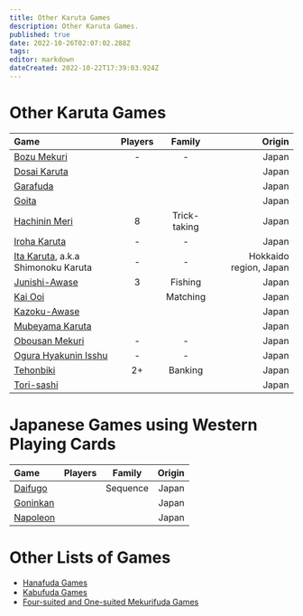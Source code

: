 ```yaml
---
title: Other Karuta Games
description: Other Karuta Games.
published: true
date: 2022-10-26T02:07:02.288Z
tags: 
editor: markdown
dateCreated: 2022-10-22T17:39:03.924Z
---
```


# Other Karuta Games
|Game|Players|Family|Origin|
|:---|:---:|:---:|---:|
|[Bozu Mekuri](/en/uta-garuta/ogura-hyakunin-isshu/bozu-mekuri)|-|-|Japan|
|[Dosai Karuta](/en/dosai-karuta)|||Japan|
|[Garafuda](/en/garafuda)|||Japan|
|[Goita](/en/goita)|||Japan|
|[Hachinin Meri](/en/karuta/unsun/hachi-nin-meri)|8|Trick-taking|Japan|
|[Iroha Karuta](/en/iroha)|-|-|Japan|
|[Ita Karuta](/en/uta-garuta/ogura-hyakunin-isshu/ita-karuta), a.k.a Shimonoku Karuta|-|-|Hokkaido region, Japan|
|[Junishi-Awase](/en/junishi-awase)|3|Fishing|Japan|
|[Kai Ooi](/en/kai-ooi)||Matching|Japan|
|[Kazoku-Awase](/en/kazoku-awase)|||Japan|
|[Mubeyama Karuta](/en/uta-garuta/ogura-hyakunin-isshu/mubeyama-karuta)|||Japan|
|[Obousan Mekuri](/en/uta-garuta/ogura-hyakunin-isshu/obousan-mekuri)|-|-|Japan|
|[Ogura Hyakunin Isshu](/en/uta-garuta/ogura-hyakunin-isshu)|-|-|Japan|
|[Tehonbiki](/en/tehonbiki)|2+|Banking|Japan|
|[Tori-sashi](/en/tori-sashi)|||Japan|

# Japanese Games using Western Playing Cards
|Game|Players|Family|Origin|
|:---|:---:|:---:|---:|
|[Daifugo](/en/trump/daifugo)||Sequence|Japan|
|[Goninkan](/en/trump/goninkan)|||Japan|
|[Napoleon](/en/trump/napoleon)|||Japan|

# Other Lists of Games
- [Hanafuda Games](/en/hanafuda/games)
- [Kabufuda Games](/en/kabufuda/games)
- [Four-suited and One-suited Mekurifuda Games](/en/mekurifuda/games)